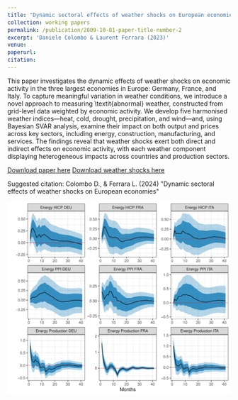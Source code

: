 ```yaml
---
title: "Dynamic sectoral effects of weather shocks on European economies"
collection: working papers
permalink: /publication/2009-10-01-paper-title-number-2
excerpt: 'Daniele Colombo & Laurent Ferrara (2023)'
venue: 
paperurl:
citation:
---
```


<!-- **📝 R&R: 2024-02-05** -->

This paper investigates the dynamic effects of weather shocks on economic activity in the three largest economies in Europe: Germany, France, and Italy. To capture meaningful variation in weather conditions, we introduce a novel approach to measuring \textit{abnormal} weather, constructed from grid-level data weighted by economic activity. We develop five harmonised weather indices—heat, cold, drought, precipitation, and wind—and, using Bayesian SVAR analysis, examine their impact on both output and prices across key sectors, including energy, construction, manufacturing, and services. The findings reveal that weather shocks exert both direct and indirect effects on economic activity, with each weather component displaying heterogeneous impacts across countries and production sectors.

[Download paper here](http://colombodaniele.github.io/files/Dynamic_effects_of_weather_shocks_on_production_in_European_economies.pdf)
[Download weather shocks here](http://colombodaniele.github.io/files/weather_shocks__lights252015__num_days_tot_quantity__0.95_perc.xlsx)

Suggested citation: Colombo D., & Ferrara L. (2024) "Dynamic sectoral effects of weather shocks on European economies"

![Figure3](/images/Figure_ColomboFerrara2025.png)
